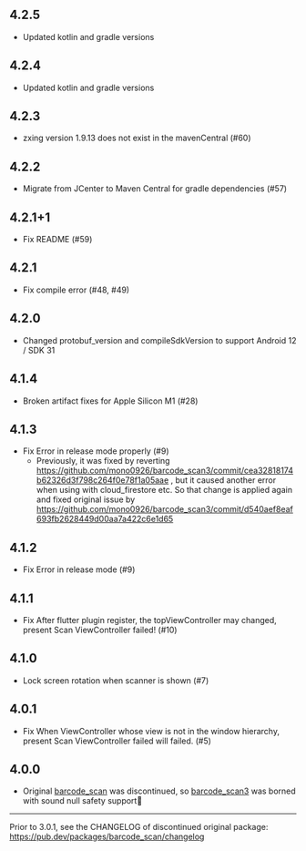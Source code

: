## 4.2.5

- Updated kotlin and gradle versions

## 4.2.4

- Updated kotlin and gradle versions

## 4.2.3

- zxing version 1.9.13 does not exist in the mavenCentral (#60)

## 4.2.2

- Migrate from JCenter to Maven Central for gradle dependencies (#57)

## 4.2.1+1

- Fix README (#59)

## 4.2.1

- Fix compile error (#48, #49)

## 4.2.0

- Changed protobuf_version and compileSdkVersion to support Android 12 / SDK 31

## 4.1.4

- Broken artifact fixes for Apple Silicon M1 (#28)

## 4.1.3

- Fix Error in release mode properly (#9)
  - Previously, it was fixed by reverting https://github.com/mono0926/barcode_scan3/commit/cea32818174b62326d3f798c264f0e78f1a05aae , but it caused another error when using with cloud_firestore etc. So that change is applied again and fixed original issue by https://github.com/mono0926/barcode_scan3/commit/d540aef8eaf693fb2628449d00aa7a422c6e1d65

## 4.1.2

- Fix Error in release mode (#9)

## 4.1.1

- Fix After flutter plugin register, the topViewController may changed, present Scan ViewController failed! (#10)

## 4.1.0

- Lock screen rotation when scanner is shown (#7)

## 4.0.1

- Fix When ViewController whose view is not in the window hierarchy, present Scan ViewController failed will failed. (#5)

## 4.0.0

- Original [barcode_scan](https://pub.dev/packages/barcode_scan) was discontinued, so [barcode_scan3](https://pub.dev/packages/barcode_scan) was borned with sound null safety support🎉

---

Prior to 3.0.1, see the CHANGELOG of discontinued original package:
https://pub.dev/packages/barcode_scan/changelog
